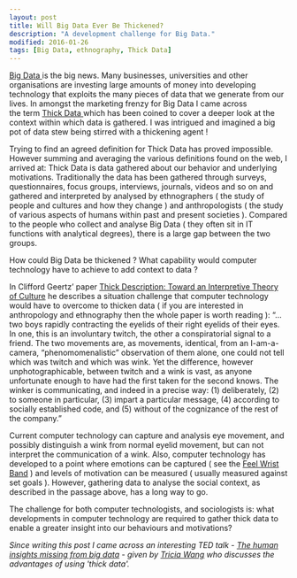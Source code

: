 ```yaml
---
layout: post
title: Will Big Data Ever Be Thickened?
description: "A development challenge for Big Data."
modified: 2016-01-26
tags: [Big Data, ethnography, Thick Data]
---
```


<a href="https://en.wikipedia.org/wiki/Big_data" >Big Data </a> is the big news. Many businesses, universities and other organisations are investing large amounts of money into developing technology that exploits the many pieces of data that
we generate from our lives. In amongst the marketing frenzy for Big Data I came across  
the term
<a href="https://www.brandwatch.com/2014/04/what-is-thick-data-and-why-should-you-use-it/">
Thick Data </a> which has been coined to cover a deeper look at the context within which data is gathered.  I was intrigued and imagined a big pot of data stew being stirred with a thickening agent !

Trying to find an agreed definition for Thick Data has proved impossible. However summing and averaging the various definitions found on the web, I arrived at: Thick Data is data gathered about our behavior and underlying motivations. Traditionally the data has been gathered through surveys, questionnaires,
focus groups, interviews, journals, videos and so on and gathered and interpreted by analysed by ethnographers ( the study of people and cultures and how they change ) and anthropologists ( the study of various aspects of humans within past and present societies ). Compared to the people who collect and analyse Big Data ( they often sit in IT functions with analytical degrees), there is a large gap between the two groups.

How could Big Data be thickened ? What capability would computer technology have to achieve
to add context to data ?

In Clifford Geertz’ paper
<a href="https://philpapers.org/archive/GEETTD.pdf" >
Thick Description: Toward an Interpretive Theory of Culture</a>
he describes a situation challenge that computer technology would have to overcome to thicken data ( if you are interested in anthropology and ethnography then the whole paper is worth reading ):
“… two boys rapidly contracting the eyelids of their right eyelids of their eyes. In one,
this is an involuntary twitch, the other a conspiratorial signal to a friend. The two movements
are, as movements, identical, from an I-am-a-camera, “phenomomenalistic” observation of them alone, one could not tell which was twitch and which was wink. Yet the difference, however
unphotographicable, between twitch and a wink is vast, as anyone unfortunate enough to have had
the first taken for the second knows. The winker is communicating, and indeed in a precise way:
(1) deliberately, (2) to someone in particular, (3) impart a particular message, (4) according
to socially established code, and (5) without of the cognizance of the rest of the company.”  

Current computer technology can capture and analysis eye movement, and possibly distinguish a wink from normal eyelid movement, but can not interpret the communication of a wink. Also, computer technology has developed to a point where emotions
can be captured ( see the
<a href="https://www.myfeel.co/">Feel Wrist Band</a> ) and levels of motivation
can be measured ( usually measured against set goals ). However, gathering data to analyse the social context, as described in the passage above, has a long way to go.

The challenge for both computer technologists, and sociologists is: what developments in computer technology are required to gather thick data to enable a greater insight into our behaviours and motivations?

<i>Since writing this post I came across an interesting TED talk -
<a href="https://www.ted.com/talks/tricia_wang_the_human_insights_missing_from_big_data/transcript?utm_campaign=Data%2BElixir&utm_medium=email&utm_source=Data_Elixir_143">The human insights missing from big data</a> - given by <a href="">Tricia Wang</a> who discusses the advantages of using 'thick data'.  
